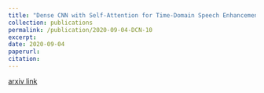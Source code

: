 ```yaml
---
title: "Dense CNN with Self-Attention for Time-Domain Speech Enhancement"
collection: publications
permalink: /publication/2020-09-04-DCN-10
excerpt: 
date: 2020-09-04
paperurl:
citation:
---
```

[arxiv link](https://arxiv.org/abs/2009.01941)
